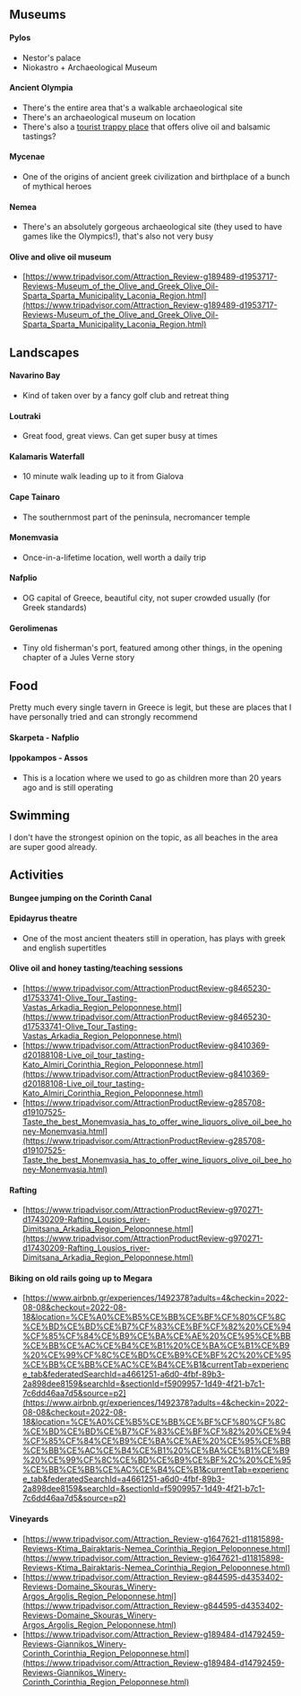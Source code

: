 ## Museums

#### Pylos
* Nestor's palace
* Niokastro + Archaeological Museum 

#### Ancient Olympia
* There's the entire area that's a walkable archaeological site
* There's an archaeological museum on location
* There's also a [tourist trappy place](https://www.google.com/maps/place/Padelina+Shopping+Center/@37.6578876,21.6291662,13.35z/data=!4m7!3m6!1s0x13609302a1c1e39f:0x7c1e2389def98c6d!8m2!3d37.6545486!4d21.6251525!9m1!1b1) that offers olive oil and balsamic tastings?

#### Mycenae
* One of the origins of ancient greek civilization and birthplace of a bunch of mythical heroes

#### Nemea
* There's an absolutely gorgeous archaeological site (they used to have games like the Olympics!), that's also not very busy

#### Olive and olive oil museum
* [https://www.tripadvisor.com/Attraction_Review-g189489-d1953717-Reviews-Museum_of_the_Olive_and_Greek_Olive_Oil-Sparta_Sparta_Municipality_Laconia_Region.html](https://www.tripadvisor.com/Attraction_Review-g189489-d1953717-Reviews-Museum_of_the_Olive_and_Greek_Olive_Oil-Sparta_Sparta_Municipality_Laconia_Region.html)


## Landscapes

#### Navarino Bay
* Kind of taken over by a fancy golf club and retreat thing

#### Loutraki
* Great food, great views. Can get super busy at times

#### Kalamaris Waterfall
* 10 minute walk leading up to it from Gialova

#### Cape Tainaro
* The southernmost part of the peninsula, necromancer temple

#### Monemvasia
* Once-in-a-lifetime location, well worth a daily trip

#### Nafplio
* OG capital of Greece, beautiful city, not super crowded usually (for Greek standards)

#### Gerolimenas
* Tiny old fisherman's port, featured among other things, in the opening chapter of a Jules Verne story


## Food
Pretty much every single tavern in Greece is legit, but these are places that I have personally tried and can strongly recommend

#### Skarpeta - Nafplio

#### Ippokampos - Assos
* This is a location where we used to go as children more than 20 years ago and is still operating


## Swimming
I don't have the strongest opinion on the topic, as all beaches in the area are super good already.


## Activities

#### Bungee jumping on the Corinth Canal

#### Epidayrus theatre
* One of the most ancient theaters still in operation, has plays with greek and english supertitles

#### Olive oil and honey tasting/teaching sessions
* [https://www.tripadvisor.com/AttractionProductReview-g8465230-d17533741-Olive_Tour_Tasting-Vastas_Arkadia_Region_Peloponnese.html](https://www.tripadvisor.com/AttractionProductReview-g8465230-d17533741-Olive_Tour_Tasting-Vastas_Arkadia_Region_Peloponnese.html)
* [https://www.tripadvisor.com/AttractionProductReview-g8410369-d20188108-Live_oil_tour_tasting-Kato_Almiri_Corinthia_Region_Peloponnese.html](https://www.tripadvisor.com/AttractionProductReview-g8410369-d20188108-Live_oil_tour_tasting-Kato_Almiri_Corinthia_Region_Peloponnese.html)
* [https://www.tripadvisor.com/AttractionProductReview-g285708-d19107525-Taste_the_best_Monemvasia_has_to_offer_wine_liquors_olive_oil_bee_honey-Monemvasia.html](https://www.tripadvisor.com/AttractionProductReview-g285708-d19107525-Taste_the_best_Monemvasia_has_to_offer_wine_liquors_olive_oil_bee_honey-Monemvasia.html)

#### Rafting
* [https://www.tripadvisor.com/AttractionProductReview-g970271-d17430209-Rafting_Lousios_river-Dimitsana_Arkadia_Region_Peloponnese.html](https://www.tripadvisor.com/AttractionProductReview-g970271-d17430209-Rafting_Lousios_river-Dimitsana_Arkadia_Region_Peloponnese.html)

#### Biking on old rails going up to Megara
* [https://www.airbnb.gr/experiences/1492378?adults=4&checkin=2022-08-08&checkout=2022-08-18&location=%CE%A0%CE%B5%CE%BB%CE%BF%CF%80%CF%8C%CE%BD%CE%BD%CE%B7%CF%83%CE%BF%CF%82%20%CE%94%CF%85%CF%84%CE%B9%CE%BA%CE%AE%20%CE%95%CE%BB%CE%BB%CE%AC%CE%B4%CE%B1%20%CE%BA%CE%B1%CE%B9%20%CE%99%CF%8C%CE%BD%CE%B9%CE%BF%2C%20%CE%95%CE%BB%CE%BB%CE%AC%CE%B4%CE%B1&currentTab=experience_tab&federatedSearchId=a4661251-a6d0-4fbf-89b3-2a898dee8159&searchId=&sectionId=f5909957-1d49-4f21-b7c1-7c6dd46aa7d5&source=p2](https://www.airbnb.gr/experiences/1492378?adults=4&checkin=2022-08-08&checkout=2022-08-18&location=%CE%A0%CE%B5%CE%BB%CE%BF%CF%80%CF%8C%CE%BD%CE%BD%CE%B7%CF%83%CE%BF%CF%82%20%CE%94%CF%85%CF%84%CE%B9%CE%BA%CE%AE%20%CE%95%CE%BB%CE%BB%CE%AC%CE%B4%CE%B1%20%CE%BA%CE%B1%CE%B9%20%CE%99%CF%8C%CE%BD%CE%B9%CE%BF%2C%20%CE%95%CE%BB%CE%BB%CE%AC%CE%B4%CE%B1&currentTab=experience_tab&federatedSearchId=a4661251-a6d0-4fbf-89b3-2a898dee8159&searchId=&sectionId=f5909957-1d49-4f21-b7c1-7c6dd46aa7d5&source=p2)

#### Vineyards
* [https://www.tripadvisor.com/Attraction_Review-g1647621-d11815898-Reviews-Ktima_Bairaktaris-Nemea_Corinthia_Region_Peloponnese.html](https://www.tripadvisor.com/Attraction_Review-g1647621-d11815898-Reviews-Ktima_Bairaktaris-Nemea_Corinthia_Region_Peloponnese.html)
* [https://www.tripadvisor.com/Attraction_Review-g844595-d4353402-Reviews-Domaine_Skouras_Winery-Argos_Argolis_Region_Peloponnese.html](https://www.tripadvisor.com/Attraction_Review-g844595-d4353402-Reviews-Domaine_Skouras_Winery-Argos_Argolis_Region_Peloponnese.html)
* [https://www.tripadvisor.com/Attraction_Review-g189484-d14792459-Reviews-Giannikos_Winery-Corinth_Corinthia_Region_Peloponnese.html](https://www.tripadvisor.com/Attraction_Review-g189484-d14792459-Reviews-Giannikos_Winery-Corinth_Corinthia_Region_Peloponnese.html)